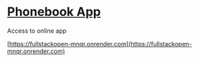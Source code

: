 # [Phonebook App](/phonebook-backend)

Access to online app

[https://fullstackopen-mnqr.onrender.com](https://fullstackopen-mnqr.onrender.com)


